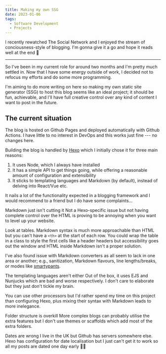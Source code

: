 ```yaml
---
title: Making my own SSG
date: 2023-01-06
tags:
  - Software Development
  - Projects
---
```


I recently rewatched The Social Network and I enjoyed the stream of
conciousness-style of blogging. I'm gonna give it a go and hope it reads well at
the end 🤞

<!-- TODO add spoilers component -->
<!-- There won't any crude comparison websites for this project through. -->

---

So I've been in my current role for around two months and I'm pretty much
settled in. Now that I have some energy outside of work, I decided not to
refocus my efforts and do some more programming.

I'm aiming to do more writing on here so making my own static site generator
(SSG) to host this blog seems like an ideal project; it should be fun,
achievable, and I'll have full creative control over any kind of content I want
to post in the future.

## The current situation

The blog is hosted on Github Pages and deployed automatically with Github
Actions. I have little to no interest in DevOps and this works just fine --- no
changes here.

Building the blog is handled by [Hexo](https://github.com/hexojs/hexo) which I
initially chose it for three main reasons:

1. It uses Node, which I always have installed
2. It has a simple API to get things going, while offering a reasonable amount
   of configuration and extensibility
3. It sticks to templating languages and Markdown (by default), instead of
   delving into React/Vue etc.

It nails a lot of the functionality expected in a blogging framework and I would
recommend to a friend but I do have some complaints...

<span role="heading" aria-level="3">Markdown just isn't cutting it</span> Not a
Hexo-specific issue but not having complete control over the HTML is proving to
be annoying when you want to level up your website.

Look at tables. Markdown syntax is much more approachable than HTML but you
can't have a `<th>` at the start of each row. You could wrap the table in a
class to style the first cells like a header headers but accessibility goes out
the window and HTML inside Markdown isn't a proper solution.

I've also found issue with Markdown converters as all seem to lack in one area
or another; e.g., sanitization, Markdown flavours, line lengths/breaks, or modes
like
[smartypants](https://github.com/xoofx/markdig/blob/master/src/Markdig.Tests/Specs/SmartyPantsSpecs.md).

<span role="heading" aria-level="3">The templating languages aren't
either</span> Out of the box, it uses EJS and Nunjucks which are bad and worse
respectively. I don't care to elaborate but they just don't tickle my brain.

You can use other processors but I'd rather spend my time on this project than
configuring Hexo, plus mixing their syntax with Markdown leads to more
inelegance.

<span role="heading" aria-level="3">Folder structure is overkill</span> More
complex blogs can probably utilise the extra features but I don't use themes or
scaffolds which add most of the extra folders.

<span role="heading" aria-level="3">Dates are wrong</span> I live in the UK but
Github has servers somewhere else. Hexo has configuration for date localisation
but I just can't get it to work so all my posts are dated one day early 🤷‍♂️
